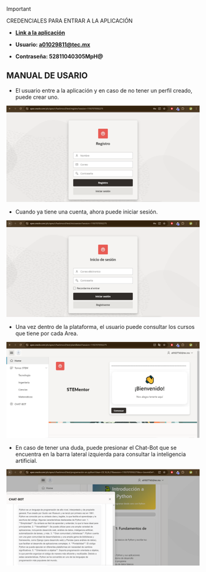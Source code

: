 >[!IMPORTANT]
>CREDENCIALES PARA ENTRAR A LA APLICACIÓN

- **[Link a la aplicación](https://apex.oracle.com/pls/apex/r/hackmxcsf/test/iniciosesion?session=16177794563327)**

- **Usuario: a01029811@tec.mx**

- **Contraseña: 52811040305MpH@**

## **MANUAL DE USARIO**
- El usuario entre a la aplicación y en caso de no tener un perfil creado, puede crear uno.

![register](./../public/images/usuario/register.png)

- Cuando ya tiene una cuenta, ahora puede iniciar sesión.

![login](./../public/images/usuario/login.png)

- Una vez dentro de la plataforma, el usuario puede consultar los cursos que tiene por cada Area.

![stem](./../public/images/usuario/stem.png)

- En caso de tener una duda, puede presionar el Chat-Bot que se encuentra en la barra lateral izquierda para consultar la inteligencia artificial.

![bot](./../public/images/usuario/bot.png)
